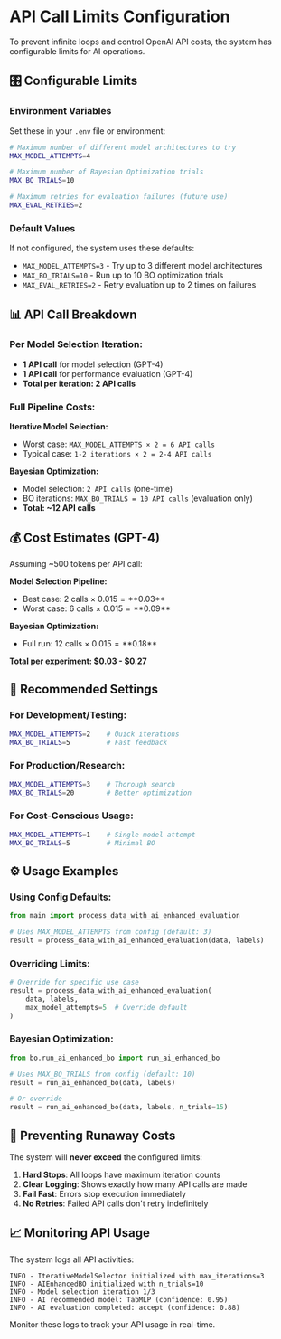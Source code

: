 # API Call Limits Configuration

To prevent infinite loops and control OpenAI API costs, the system has configurable limits for AI operations.

## 🎛️ **Configurable Limits**

### **Environment Variables**

Set these in your `.env` file or environment:

```bash
# Maximum number of different model architectures to try
MAX_MODEL_ATTEMPTS=4

# Maximum number of Bayesian Optimization trials
MAX_BO_TRIALS=10

# Maximum retries for evaluation failures (future use)
MAX_EVAL_RETRIES=2
```

### **Default Values**

If not configured, the system uses these defaults:

- `MAX_MODEL_ATTEMPTS=3` - Try up to 3 different model architectures
- `MAX_BO_TRIALS=10` - Run up to 10 BO optimization trials
- `MAX_EVAL_RETRIES=2` - Retry evaluation up to 2 times on failures

## 📊 **API Call Breakdown**

### **Per Model Selection Iteration:**
- **1 API call** for model selection (GPT-4)
- **1 API call** for performance evaluation (GPT-4)
- **Total per iteration: 2 API calls**

### **Full Pipeline Costs:**

**Iterative Model Selection:**
- Worst case: `MAX_MODEL_ATTEMPTS × 2 = 6 API calls`
- Typical case: `1-2 iterations × 2 = 2-4 API calls`

**Bayesian Optimization:**
- Model selection: `2 API calls` (one-time)
- BO iterations: `MAX_BO_TRIALS = 10 API calls` (evaluation only)
- **Total: ~12 API calls**

## 💰 **Cost Estimates (GPT-4)**

Assuming ~500 tokens per API call:

**Model Selection Pipeline:**
- Best case: 2 calls × $0.015 = **$0.03**
- Worst case: 6 calls × $0.015 = **$0.09**

**Bayesian Optimization:**
- Full run: 12 calls × $0.015 = **$0.18**

**Total per experiment: $0.03 - $0.27**

## 🎯 **Recommended Settings**

### **For Development/Testing:**
```bash
MAX_MODEL_ATTEMPTS=2    # Quick iterations
MAX_BO_TRIALS=5         # Fast feedback
```

### **For Production/Research:**
```bash
MAX_MODEL_ATTEMPTS=3    # Thorough search
MAX_BO_TRIALS=20        # Better optimization
```

### **For Cost-Conscious Usage:**
```bash
MAX_MODEL_ATTEMPTS=1    # Single model attempt
MAX_BO_TRIALS=5         # Minimal BO
```

## ⚙️ **Usage Examples**

### **Using Config Defaults:**
```python
from main import process_data_with_ai_enhanced_evaluation

# Uses MAX_MODEL_ATTEMPTS from config (default: 3)
result = process_data_with_ai_enhanced_evaluation(data, labels)
```

### **Overriding Limits:**
```python
# Override for specific use case
result = process_data_with_ai_enhanced_evaluation(
    data, labels, 
    max_model_attempts=5  # Override default
)
```

### **Bayesian Optimization:**
```python
from bo.run_ai_enhanced_bo import run_ai_enhanced_bo

# Uses MAX_BO_TRIALS from config (default: 10)
result = run_ai_enhanced_bo(data, labels)

# Or override
result = run_ai_enhanced_bo(data, labels, n_trials=15)
```

## 🚫 **Preventing Runaway Costs**

The system will **never exceed** the configured limits:

1. **Hard Stops**: All loops have maximum iteration counts
2. **Clear Logging**: Shows exactly how many API calls are made
3. **Fail Fast**: Errors stop execution immediately
4. **No Retries**: Failed API calls don't retry indefinitely

## 📈 **Monitoring API Usage**

The system logs all API activities:

```
INFO - IterativeModelSelector initialized with max_iterations=3
INFO - AIEnhancedBO initialized with n_trials=10
INFO - Model selection iteration 1/3
INFO - AI recommended model: TabMLP (confidence: 0.95)
INFO - AI evaluation completed: accept (confidence: 0.88)
```

Monitor these logs to track your API usage in real-time.